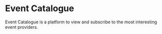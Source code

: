 # Event Catalogue

Event Catalogue is a platform to view and subscribe to the most interesting event providers.